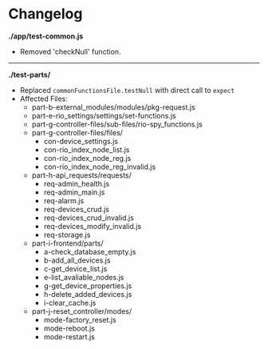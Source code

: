 # Changelog

**./app/test-common.js**
* Removed 'checkNull' function.

---

**./test-parts/**
* Replaced `commonFunctionsFile.testNull` with direct call to `expect`
* Affected Files:
	* part-b-external_modules/modules/pkg-request.js
	* part-e-rio_settings/settings/set-functions.js
	* part-g-controller-files/sub-files/rio-spy_functions.js
	* part-g-controller-files/files/
		* con-device_settings.js
		* con-rio_index_node_list.js
		* con-rio_index_node_reg.js
		* con-rio_index_node_reg_invalid.js
	* part-h-api_requests/requests/
		* req-admin_health.js
		* req-admin_main.js
		* req-alarm.js
		* req-devices_crud.js
		* req-devices_crud_invalid.js
		* req-devices_modify_invalid.js
		* req-storage.js
	* part-i-frontend/parts/
		* a-check_database_empty.js
		* b-add_all_devices.js
		* c-get_device_list.js
		* e-list_avaliable_nodes.js
		* g-get_device_properties.js
		* h-delete_added_devices.js
		* i-clear_cache.js
	* part-j-reset_controller/modes/
		* mode-factory_reset.js
		* mode-reboot.js
		* mode-restart.js
